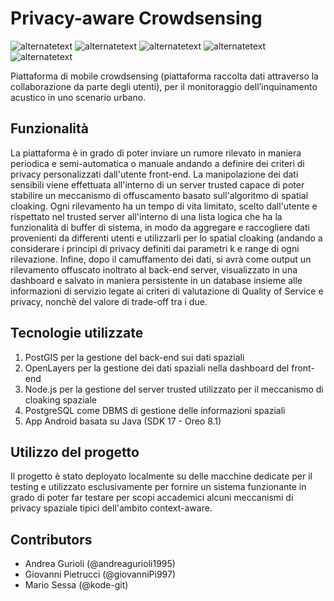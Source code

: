 # Privacy-aware Crowdsensing
<p>
        <img src="https://img.shields.io/static/v1?label=build&message=passing&color=%3CCOLOR%3E" alt="alternatetext">
	<img src="https://img.shields.io/badge/state-closed-red" alt="alternatetext">
	<img src="https://img.shields.io/badge/version-1.0%20-blue" alt="alternatetext">
  <img src="https://img.shields.io/badge/SDK-17 Oreo 8.1-yellow" alt="alternatetext">
  <img src="https://img.shields.io/badge/PostGIS-3.1.4-white" alt="alternatetext">
</p>
Piattaforma di mobile crowdsensing (piattaforma raccolta dati attraverso la collaborazione da parte degli utenti), per il monitoraggio dell’inquinamento acustico in uno scenario urbano.

## Funzionalità

La piattaforma è in grado di poter inviare un rumore rilevato in maniera periodica e semi-automatica o manuale andando a definire dei criteri di privacy personalizzati dall'utente front-end. La manipolazione dei dati sensibili viene effettuata all'interno di un server trusted capace di poter stabilire un meccanismo di offuscamento basato sull'algoritmo di spatial cloaking. Ogni rilevamento ha un tempo di vita limitato, scelto dall'utente e rispettato nel trusted server all'interno di una lista logica che ha la funzionalità di buffer di sistema, in modo da aggregare e raccogliere dati provenienti da differenti utenti e utilizzarli per lo spatial cloaking (andando a considerare i principi di privacy definiti dai parametri k e range di ogni rilevazione. Infine, dopo il camuffamento dei dati, si avrà come output un rilevamento offuscato inoltrato al back-end server, visualizzato in una dashboard e salvato in maniera persistente in un database insieme alle informazioni di servizio legate ai criteri di valutazione di Quality of Service e privacy, nonchè del valore di trade-off tra i due. 

## Tecnologie utilizzate

1. PostGIS per la gestione del back-end sui dati spaziali
2. OpenLayers per la gestione dei dati spaziali nella dashboard del front-end
3. Node.js per la gestione del server trusted utilizzato per il meccanismo di cloaking spaziale
4. PostgreSQL come DBMS di gestione delle informazioni spaziali
5. App Android basata su Java (SDK 17 -  Oreo 8.1)

## Utilizzo del progetto

Il progetto è stato deployato localmente su delle macchine dedicate per il testing e utilizzato esclusivamente per fornire un sistema funzionante in grado di poter far testare per scopi accademici alcuni meccanismi di privacy spaziale tipici dell'ambito context-aware. 

## Contributors
- Andrea Gurioli (@andreagurioli1995)
- Giovanni Pietrucci (@giovanniPi997)
- Mario Sessa (@kode-git)


